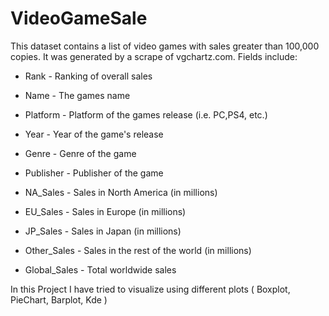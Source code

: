 # VideoGameSale

This dataset contains a list of video games with sales greater than 100,000 copies. It was generated by a scrape of vgchartz.com.
Fields include:

- Rank - Ranking of overall sales

- Name - The games name

- Platform - Platform of the games release (i.e. PC,PS4, etc.)

- Year - Year of the game's release

- Genre - Genre of the game

- Publisher - Publisher of the game

- NA_Sales - Sales in North America (in millions)

- EU_Sales - Sales in Europe (in millions)

- JP_Sales - Sales in Japan (in millions)

- Other_Sales - Sales in the rest of the world (in millions)

- Global_Sales - Total worldwide sales

In this Project I have tried to visualize using different plots ( Boxplot, PieChart, Barplot, Kde )
